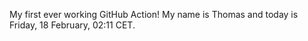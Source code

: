 My first ever working GitHub Action!
My name is Thomas and today is Friday, 18 February, 02:11 CET. 
